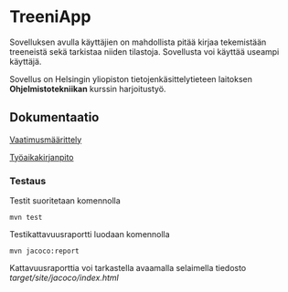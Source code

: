 # TreeniApp

Sovelluksen avulla käyttäjien on mahdollista pitää kirjaa tekemistään treeneistä sekä tarkistaa niiden tilastoja. Sovellusta voi käyttää useampi käyttäjä.

Sovellus on Helsingin yliopiston tietojenkäsittelytieteen laitoksen **Ohjelmistotekniikan** kurssin harjoitustyö.

## Dokumentaatio

[Vaatimusmäärittely](https://github.com/teemuoksanen/ot-harjoitustyo/blob/master/dokumentaatio/vaatimusmaarittely.md)

[Työaikakirjanpito](https://github.com/teemuoksanen/ot-harjoitustyo/blob/master/dokumentaatio/tuntikirjanpito.md)

### Testaus

Testit suoritetaan komennolla

```
mvn test
```

Testikattavuusraportti luodaan komennolla

```
mvn jacoco:report
```

Kattavuusraporttia voi tarkastella avaamalla selaimella tiedosto _target/site/jacoco/index.html_
